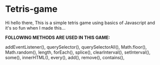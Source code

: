# Tetris-game
Hi hello there,
  This is a simple tetris game using basics of Javascript and it's so fun when I made this...
  
**FOLLOWING METHODS ARE USED IN THIS GAME:**

addEventListener(),
querySelector(),
querySelectorAll(),
Math.floor(),
Math.random(),
length,
forEach(),
splice(),
clearInterval(),
setInterval(),
some(),
innerHTML(),
every(),
add(),
remove(),
contains(),
